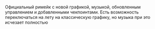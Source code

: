 Официальный римейк с новой графикой, музыкой, обновленным управлением и добавленными чекпоинтами. Есть возможность переключаться на лету на классическую графику, но музыка при это исчезает полностью